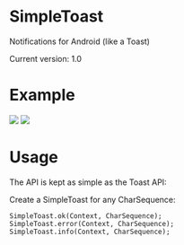 SimpleToast
===========

Notifications for Android (like a Toast)

Current version: 1.0

Example
===========
![](/http://pierrydev.com/ok.png)
![](/http://pierrydev.com/cancel.png)

Usage
===========

The API is kept as simple as the Toast API:

Create a SimpleToast for any CharSequence:

	SimpleToast.ok(Context, CharSequence);
    SimpleToast.error(Context, CharSequence);
    SimpleToast.info(Context, CharSequence);
